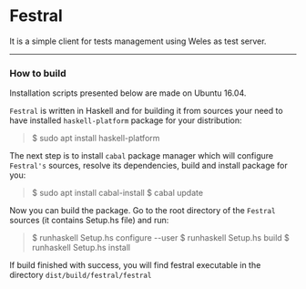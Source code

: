 # Festral 
It is a simple client for tests management using Weles as test server.

----------
### How to build
Installation scripts presented below are made on Ubuntu 16.04.

`Festral` is written in Haskell and for building it from sources your need to have installed `haskell-platform` package for your distribution:

> $ sudo apt install haskell-platform

The next step is to install `cabal` package manager which will configure `Festral's` sources, resolve its dependencies, build and install package for you:

> \$ sudo apt install cabal-install 
> \$ cabal update

Now you can build the package. Go to the root directory of the `Festral` sources (it contains Setup.hs file) and run:

> \$ runhaskell Setup.hs configure --user
> \$ runhaskell Setup.hs build
> \$ runhaskell Setup.hs install

If build finished with success, you will find festral executable in the directory `dist/build/festral/festral`

